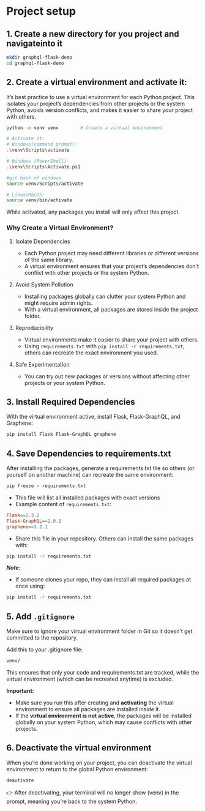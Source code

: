 # Project setup

## 1. Create a new directory for you project and navigateinto it

```bash
mkdir graphql-flask-demo
cd graphql-flask-demo
```

## 2. Create a virtual environment and activate it:

It’s best practice to use a virtual environment for each Python project. This isolates your project’s dependencies from other projects or the system Python, avoids version conflicts, and makes it easier to share your project with others.

```bash
python -m venv venv        # Create a virtual environment

# Activate it:
# Windows(command prompt):
.\venv\Scripts\activate

# Windows (PowerShell)
.\venv\Scripts\Activate.ps1

#git bash of windows
source venv/Scripts/activate

# Linux/MacOS:
source venv/bin/activate

```

While activated, any packages you install will only affect this project.

### Why Create a Virtual Environment?

1. Isolate Dependencies

   - Each Python project may need different libraries or different versions of the same library.
   - A virtual environment ensures that your project’s dependencies don’t conflict with other projects or the system Python.

2. Avoid System Pollution

   - Installing packages globally can clutter your system Python and might require admin rights.
   - With a virtual environment, all packages are stored inside the project folder.

3. Reproducibility

   - Virtual environments make it easier to share your project with others.
   - Using `requirements.txt` with `pip install -r requirements.txt`, others can recreate the exact environment you used.

4. Safe Experimentation

   - You can try out new packages or versions without affecting other projects or your system Python.

## 3. Install Required Dependencies

With the virtual environment active, install Flask, Flask-GraphQL, and Graphene:

```bash
pip install Flask Flask-GraphQL graphene

```

## 4. Save Dependencies to requirements.txt

After installing the packages, generate a requirements.txt file so others (or yourself on another machine) can recreate the same environment:

```bash
pip freeze > requirements.txt
```

- This file will list all installed packages with exact versions
- Example content of `requirements.txt`:

```ini
Flask==2.3.2
Flask-GraphQL==2.0.1
graphene==3.2.1
```

- Share this file in your repository. Others can install the same packages with:

```bash
pip install -r requirements.txt
```

**_Note:_**

- If someone clones your repo, they can install all required packages at once using:

```bash
pip install -r requirements.txt

```

## 5. Add `.gitignore`

Make sure to ignore your virtual environment folder in Git so it doesn’t get committed to the repository.

Add this to your .gitignore file:

```bash
venv/
```

This ensures that only your code and requirements.txt are tracked, while the virtual environment (which can be recreated anytime) is excluded.

**Important:**

- Make sure you run this after creating and **activating** the virtual environment to ensure all packages are installed inside it.
- If the **virtual environment is not active**, the packages will be installed globally on your system Python, which may cause conflicts with other projects.

## 6. Deactivate the virtual environment

When you’re done working on your project, you can deactivate the virtual environment to return to the global Python environment:

```bash
deavtivate
```

👉 After deactivating, your terminal will no longer show (venv) in the prompt, meaning you’re back to the system Python.
